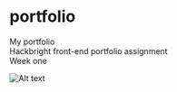 # portfolio
My portfolio
<br/>
Hackbright front-end portfolio assignment
<br/>
Week one
<br/>

![Alt text](/../screenshots/Screenshot_2015-08-16_13.15.43.png?raw=true "Portfolio page, HTML only")
